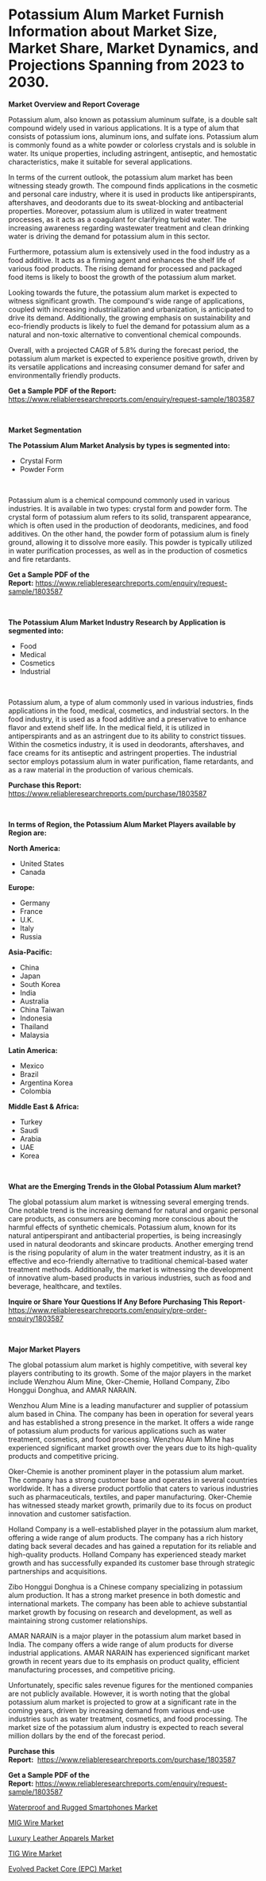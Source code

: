 <p><h1>Potassium Alum Market Furnish Information about Market Size, Market Share, Market Dynamics, and Projections Spanning from 2023 to 2030.</h1></p><p><strong>Market Overview and Report Coverage</strong></p>
<p><p>Potassium alum, also known as potassium aluminum sulfate, is a double salt compound widely used in various applications. It is a type of alum that consists of potassium ions, aluminum ions, and sulfate ions. Potassium alum is commonly found as a white powder or colorless crystals and is soluble in water. Its unique properties, including astringent, antiseptic, and hemostatic characteristics, make it suitable for several applications.</p><p>In terms of the current outlook, the potassium alum market has been witnessing steady growth. The compound finds applications in the cosmetic and personal care industry, where it is used in products like antiperspirants, aftershaves, and deodorants due to its sweat-blocking and antibacterial properties. Moreover, potassium alum is utilized in water treatment processes, as it acts as a coagulant for clarifying turbid water. The increasing awareness regarding wastewater treatment and clean drinking water is driving the demand for potassium alum in this sector.</p><p>Furthermore, potassium alum is extensively used in the food industry as a food additive. It acts as a firming agent and enhances the shelf life of various food products. The rising demand for processed and packaged food items is likely to boost the growth of the potassium alum market.</p><p>Looking towards the future, the potassium alum market is expected to witness significant growth. The compound's wide range of applications, coupled with increasing industrialization and urbanization, is anticipated to drive its demand. Additionally, the growing emphasis on sustainability and eco-friendly products is likely to fuel the demand for potassium alum as a natural and non-toxic alternative to conventional chemical compounds.</p><p>Overall, with a projected CAGR of 5.8% during the forecast period, the potassium alum market is expected to experience positive growth, driven by its versatile applications and increasing consumer demand for safer and environmentally friendly products.</p></p>
<p><strong>Get a Sample PDF of the Report:</strong> <a href="https://www.reliableresearchreports.com/enquiry/request-sample/1803587">https://www.reliableresearchreports.com/enquiry/request-sample/1803587</a></p>
<p>&nbsp;</p>
<p><strong>Market Segmentation</strong></p>
<p><strong>The Potassium Alum Market Analysis by types is segmented into:</strong></p>
<p><ul><li>Crystal Form</li><li>Powder Form</li></ul></p>
<p>&nbsp;</p>
<p><p>Potassium alum is a chemical compound commonly used in various industries. It is available in two types: crystal form and powder form. The crystal form of potassium alum refers to its solid, transparent appearance, which is often used in the production of deodorants, medicines, and food additives. On the other hand, the powder form of potassium alum is finely ground, allowing it to dissolve more easily. This powder is typically utilized in water purification processes, as well as in the production of cosmetics and fire retardants.</p></p>
<p><strong>Get a Sample PDF of the Report:</strong>&nbsp;<a href="https://www.reliableresearchreports.com/enquiry/request-sample/1803587">https://www.reliableresearchreports.com/enquiry/request-sample/1803587</a></p>
<p>&nbsp;</p>
<p><strong>The Potassium Alum Market Industry Research by Application is segmented into:</strong></p>
<p><ul><li>Food</li><li>Medical</li><li>Cosmetics</li><li>Industrial</li></ul></p>
<p>&nbsp;</p>
<p><p>Potassium alum, a type of alum commonly used in various industries, finds applications in the food, medical, cosmetics, and industrial sectors. In the food industry, it is used as a food additive and a preservative to enhance flavor and extend shelf life. In the medical field, it is utilized in antiperspirants and as an astringent due to its ability to constrict tissues. Within the cosmetics industry, it is used in deodorants, aftershaves, and face creams for its antiseptic and astringent properties. The industrial sector employs potassium alum in water purification, flame retardants, and as a raw material in the production of various chemicals.</p></p>
<p><strong>Purchase this Report:</strong>&nbsp; <a href="https://www.reliableresearchreports.com/purchase/1803587">https://www.reliableresearchreports.com/purchase/1803587</a></p>
<p>&nbsp;</p>
<p><strong>In terms of Region, the Potassium Alum Market Players available by Region are:</strong></p>
<p>
    <p> <strong> North America: </strong>
        <ul>
            <li>United States</li>
            <li>Canada</li>
        </ul>
        </p> 
    <p> <strong> Europe: </strong>
        <ul>
            <li>Germany</li>
            <li>France</li>
            <li>U.K.</li>
            <li>Italy</li>
            <li>Russia</li>
        </ul>
        </p> 
    <p> <strong> Asia-Pacific: </strong>
        <ul>
            <li>China</li>
            <li>Japan</li>
            <li>South Korea</li>
            <li>India</li>
            <li>Australia</li>
            <li>China Taiwan</li>
            <li>Indonesia</li>
            <li>Thailand</li>
            <li>Malaysia</li>
        </ul>
        </p> 
    <p> <strong> Latin America: </strong>
        <ul>
            <li>Mexico</li>
            <li>Brazil</li>
            <li>Argentina Korea</li>
            <li>Colombia</li>
        </ul>
        </p> 
    <p> <strong> Middle East & Africa: </strong>
        <ul>
            <li>Turkey</li>
            <li>Saudi</li>
            <li>Arabia</li>
            <li>UAE</li>
            <li>Korea</li>
        </ul>
    </p>
    </p>
<p>&nbsp;</p>
<p><strong>What are the Emerging Trends in the Global Potassium Alum market?</strong></p>
<p><p>The global potassium alum market is witnessing several emerging trends. One notable trend is the increasing demand for natural and organic personal care products, as consumers are becoming more conscious about the harmful effects of synthetic chemicals. Potassium alum, known for its natural antiperspirant and antibacterial properties, is being increasingly used in natural deodorants and skincare products. Another emerging trend is the rising popularity of alum in the water treatment industry, as it is an effective and eco-friendly alternative to traditional chemical-based water treatment methods. Additionally, the market is witnessing the development of innovative alum-based products in various industries, such as food and beverage, healthcare, and textiles.</p></p>
<p><strong>Inquire or Share Your Questions If Any Before Purchasing This Report</strong>- <a href="https://www.reliableresearchreports.com/enquiry/pre-order-enquiry/1803587">https://www.reliableresearchreports.com/enquiry/pre-order-enquiry/1803587</a></p>
<p>&nbsp;</p>
<p><strong>Major Market Players</strong></p>
<p><p>The global potassium alum market is highly competitive, with several key players contributing to its growth. Some of the major players in the market include Wenzhou Alum Mine, Oker-Chemie, Holland Company, Zibo Honggui Donghua, and AMAR NARAIN.</p><p>Wenzhou Alum Mine is a leading manufacturer and supplier of potassium alum based in China. The company has been in operation for several years and has established a strong presence in the market. It offers a wide range of potassium alum products for various applications such as water treatment, cosmetics, and food processing. Wenzhou Alum Mine has experienced significant market growth over the years due to its high-quality products and competitive pricing.</p><p>Oker-Chemie is another prominent player in the potassium alum market. The company has a strong customer base and operates in several countries worldwide. It has a diverse product portfolio that caters to various industries such as pharmaceuticals, textiles, and paper manufacturing. Oker-Chemie has witnessed steady market growth, primarily due to its focus on product innovation and customer satisfaction.</p><p>Holland Company is a well-established player in the potassium alum market, offering a wide range of alum products. The company has a rich history dating back several decades and has gained a reputation for its reliable and high-quality products. Holland Company has experienced steady market growth and has successfully expanded its customer base through strategic partnerships and acquisitions.</p><p>Zibo Honggui Donghua is a Chinese company specializing in potassium alum production. It has a strong market presence in both domestic and international markets. The company has been able to achieve substantial market growth by focusing on research and development, as well as maintaining strong customer relationships.</p><p>AMAR NARAIN is a major player in the potassium alum market based in India. The company offers a wide range of alum products for diverse industrial applications. AMAR NARAIN has experienced significant market growth in recent years due to its emphasis on product quality, efficient manufacturing processes, and competitive pricing.</p><p>Unfortunately, specific sales revenue figures for the mentioned companies are not publicly available. However, it is worth noting that the global potassium alum market is projected to grow at a significant rate in the coming years, driven by increasing demand from various end-use industries such as water treatment, cosmetics, and food processing. The market size of the potassium alum industry is expected to reach several million dollars by the end of the forecast period.</p></p>
<p><strong>Purchase this Report:</strong>&nbsp;&nbsp;<a href="https://www.reliableresearchreports.com/purchase/1803587">https://www.reliableresearchreports.com/purchase/1803587</a></p>
<p></p>
<p><strong>Get a Sample PDF of the Report:</strong>&nbsp;<a href="https://www.reliableresearchreports.com/enquiry/request-sample/1803587">https://www.reliableresearchreports.com/enquiry/request-sample/1803587</a></p>
<p><p><a href="https://medium.com/@othaleffler644/waterproof-and-rugged-smartphones-market-competitive-analysis-market-trends-and-forecast-to-2030-d1e8b4f614b0">Waterproof and Rugged Smartphones Market</a></p><p><a href="https://github.com/Chiragrp25/Market-Research-Report-List-1/blob/main/mig-wire-market.md">MIG Wire Market</a></p><p><a href="https://medium.com/@unamorgan6655/luxury-leather-apparels-market-comprehensive-assessment-by-type-application-and-geography-c316071d38ba">Luxury Leather Apparels Market</a></p><p><a href="https://github.com/santosh758595/Market-Research-Report-List-1/blob/main/tig-wire-market.md">TIG Wire Market</a></p><p><a href="https://medium.com/@williambatz97/evolved-packet-core-epc-market-size-and-market-trends-complete-industry-overview-2023-to-2030-ceec104b4bb7">Evolved Packet Core (EPC) Market</a></p></p>